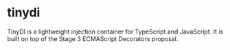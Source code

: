 # tinydi
TinyDI is a lightweight injection container for TypeScript and JavaScript. It is built on top of the Stage 3 ECMAScript Decorators proposal.
